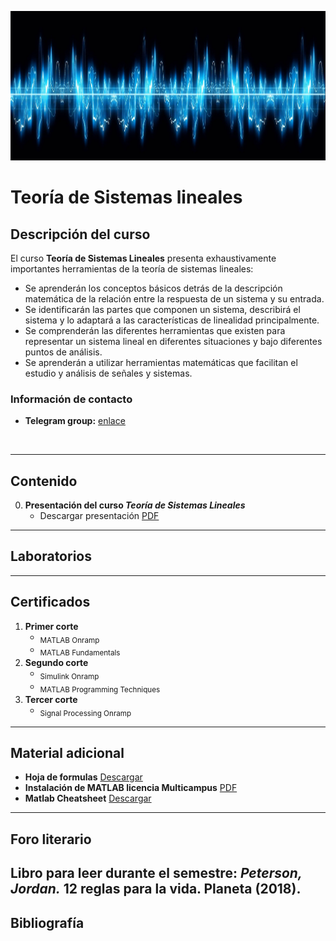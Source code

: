 [![banner](/_assets/pics/bannerLST.png)](https://github.com/marcoteran/lst)
# Teoría de Sistemas lineales

## Descripción del curso
El curso **Teoría de Sistemas Lineales** presenta exhaustivamente importantes herramientas de la teoría de sistemas lineales:
* Se aprenderán los conceptos básicos detrás de la descripción matemática de la relación entre la respuesta de un sistema y su entrada.
* Se identificarán las partes que componen un sistema, describirá el sistema y lo adaptará a las características de linealidad principalmente.
* Se comprenderán las diferentes herramientas que existen para representar un sistema lineal en diferentes situaciones y bajo diferentes puntos de análisis.
* Se aprenderán a utilizar herramientas matemáticas que facilitan el estudio y análisis de señales y sistemas.
### Información de contacto
* **Telegram group:** [enlace](https://t.me/+mf-CjSDfW5BkYmQx)
<br>

---
## Contenido
0. **Presentación del curso *Teoría de Sistemas Lineales***
	* Descargar presentación [PDF](https://github.com/marcoteran/lst/raw/master/lectures/00_linearsystemtheory_syllabus.pdf)

---		
## Laboratorios

---
## Certificados
1. **Primer corte**
	* <sub>MATLAB Onramp</sub>
	* <sub>MATLAB Fundamentals</sub>
2. **Segundo corte**
	* <sub>Simulink Onramp</sub>
	* <sub>MATLAB Programming Techniques</sub>
3. **Tercer corte**
	* <sub>Signal Processing Onramp</sub>
---
## Material adicional
* **Hoja de formulas** [Descargar](https://github.com/marcoteran/lst/raw/master/mathsheets/mathsheetbasic.pdf)
* **Instalación de MATLAB licencia Multicampus** [PDF](https://github.com/marcoteran/lst/raw/master/files/_others/matlabwidecampus_installation.pdf)
* **Matlab Cheatsheet** [Descargar](https://github.com/marcoteran/lst/raw/master/laboratory/introtomatlab/documentation/MatlabCheatsheet.pdf)

---
## Foro literario
Libro para leer durante el semestre:
***Peterson, Jordan.*** **12 reglas para la vida**. Planeta (2018).
---
## Bibliografía
